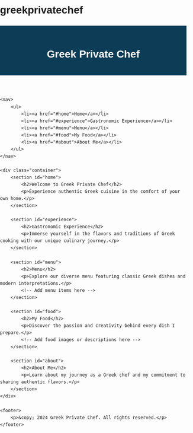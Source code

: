 # greekprivatechef
<!DOCTYPE html>
<html lang="en">
<head>
    <meta charset="UTF-8">
    <meta name="viewport" content="width=device-width, initial-scale=1.0">
    <title>Greek Private Chef</title>
    <style>
        body {
            font-family: Arial, sans-serif;
            line-height: 1.6;
            margin: 0;
            padding: 0;
        }
        header {
            background-color: #0d3d56;
            color: #fff;
            text-align: center;
            padding: 1rem;
        }
        nav {
            background-color: #1a6985;
            color: #fff;
            padding: 0.5rem;
        }
        nav ul {
            list-style-type: none;
            padding: 0;
        }
        nav ul li {
            display: inline;
            margin-right: 10px;
        }
        nav ul li a {
            color: #fff;
            text-decoration: none;
        }
        .container {
            width: 80%;
            margin: auto;
            overflow: hidden;
            padding: 20px;
        }
        section {
            margin-bottom: 20px;
        }
    </style>
</head>
<body>
    <header>
        <h1>Greek Private Chef</h1>
    </header>
    
    <nav>
        <ul>
            <li><a href="#home">Home</a></li>
            <li><a href="#experience">Gastronomic Experience</a></li>
            <li><a href="#menu">Menu</a></li>
            <li><a href="#food">My Food</a></li>
            <li><a href="#about">About Me</a></li>
        </ul>
    </nav>
    
    <div class="container">
        <section id="home">
            <h2>Welcome to Greek Private Chef</h2>
            <p>Experience authentic Greek cuisine in the comfort of your own home.</p>
        </section>
        
        <section id="experience">
            <h2>Gastronomic Experience</h2>
            <p>Immerse yourself in the flavors and traditions of Greek cooking with our unique culinary journey.</p>
        </section>
        
        <section id="menu">
            <h2>Menu</h2>
            <p>Explore our diverse menu featuring classic Greek dishes and modern interpretations.</p>
            <!-- Add menu items here -->
        </section>
        
        <section id="food">
            <h2>My Food</h2>
            <p>Discover the passion and creativity behind every dish I prepare.</p>
            <!-- Add food images or descriptions here -->
        </section>
        
        <section id="about">
            <h2>About Me</h2>
            <p>Learn about my journey as a Greek chef and my commitment to sharing authentic flavors.</p>
        </section>
    </div>
    
    <footer>
        <p>&copy; 2024 Greek Private Chef. All rights reserved.</p>
    </footer>
</body>
</html>
